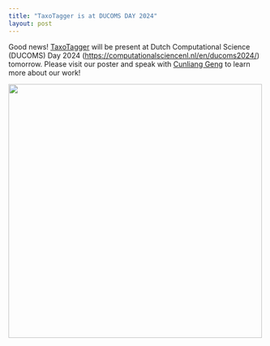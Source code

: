 ```yaml
---
title: "TaxoTagger is at DUCOMS DAY 2024"
layout: post
---
```


Good news! [TaxoTagger](https://github.com/MycoAI/TaxoTagger) will be present at Dutch Computational Science (DUCOMS) Day 2024 (https://computationalsciencenl.nl/en/ducoms2024/) tomorrow. Please visit our poster and speak with 
[Cunliang Geng](https://github.com/cunliangGeng) to learn more about our work! 


<img src="https://github.com/MycoAI/MycoAI.github.io/photos/poster-TaxoTagger-DUCOMS.jpg" height="500"/>
